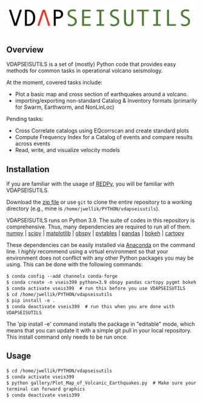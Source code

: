 <img src="https://github.com/jwellik/vdapseisutils/blob/main/img/vseis-logo.png" width=1510 alt="VDAP" />

## Overview
VDAPSEISUTILS is a set of (mostly) Python code that provides easy methods for common tasks in operational volcano seismology.

At the moment, covered tasks include:
- Plot a basic map and cross section of earthquakes around a volcano.
- importing/exporting non-standard Catalog & Inventory formats (primarily for Swarm, Earthworm, and NonLinLoc)

Pending tasks:
- Cross Correlate catalogs using EQcorrscan and create standard plots
- Compute Frequency Index for a Catalog of events and compare results across events
- Read, write, and visualize velocity models

## Installation
If you are familiar with the usage of [REDPy](https://github.com/ahotovec/REDPy), you will be familiar with VDAPSEISUTILS.

Download the [zip file](https://github.com/jwellik/vdapseisutils/archive/main.zip) or use `git` to clone the entire repository to a working directory (e.g., mine is `/home/jwellik/PYTHON/vdapseisutils`).

VDAPSEISUTILS runs on Python 3.9. The suite of codes in this repository is comprehensive. Thus, many dependencies are required to run all of them.  
[numpy](http://www.numpy.org/) | [scipy](http://www.scipy.org/) | [matplotlib](http://www.matplotlib.org/) | [obspy](http://www.obspy.org/) | [pytables](http://www.pytables.org/) | [pandas](http://pandas.pydata.org/) | [bokeh](http://bokeh.pydata.org/) | [cartopy](http://scitools.org.uk/cartopy/)

These dependencies can be easily installed via [Anaconda](https://www.continuum.io/) on the command line. I *highly* recommend using a virtual environment so that your environment does not conflict with any other Python packages you may be using. This can be done with the following commands:
```
$ conda config --add channels conda-forge
$ conda create -n vseis399 python=3.9 obspy pandas cartopy pygmt bokeh
$ conda activate vseis399  # run this before you use VDAPSEISUTILS
$ cd /home/jwellik/PYTHON/vdapseisutils
$ pip install -e .
$ conda deactivate vseis399  # run this when you are done with VDAPSEISUTILS
```
The 'pip install -e' command installs the package in "editable" mode, which means that you can update it with a simple git pull in your local repository. This install command only needs to be run once.



## Usage
```
$ cd /home/jwellik/PYTHON/vdapseisutils
$ conda activate vseis399
$ python gallery/Plot_Map_of_Volcanic_Earthquakes.py  # Make sure your terminal can forward graphics
$ conda deactivate vseis399
```

